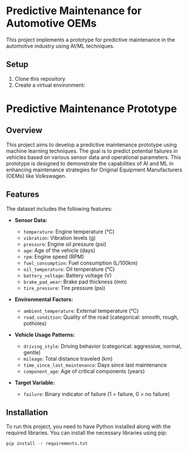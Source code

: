 # Predictive Maintenance for Automotive OEMs

This project implements a prototype for predictive maintenance in the automotive industry using AI/ML techniques.

## Setup

1. Clone this repository
2. Create a virtual environment:

# Predictive Maintenance Prototype

## Overview
This project aims to develop a predictive maintenance prototype using machine learning techniques. The goal is to predict potential failures in vehicles based on various sensor data and operational parameters. This prototype is designed to demonstrate the capabilities of AI and ML in enhancing maintenance strategies for Original Equipment Manufacturers (OEMs) like Volkswagen.

## Features
The dataset includes the following features:

- **Sensor Data:**
  - `temperature`: Engine temperature (°C)
  - `vibration`: Vibration levels (g)
  - `pressure`: Engine oil pressure (psi)
  - `age`: Age of the vehicle (days)
  - `rpm`: Engine speed (RPM)
  - `fuel_consumption`: Fuel consumption (L/100km)
  - `oil_temperature`: Oil temperature (°C)
  - `battery_voltage`: Battery voltage (V)
  - `brake_pad_wear`: Brake pad thickness (mm)
  - `tire_pressure`: Tire pressure (psi)

- **Environmental Factors:**
  - `ambient_temperature`: External temperature (°C)
  - `road_condition`: Quality of the road (categorical: smooth, rough, potholes)

- **Vehicle Usage Patterns:**
  - `driving_style`: Driving behavior (categorical: aggressive, normal, gentle)
  - `mileage`: Total distance traveled (km)
  - `time_since_last_maintenance`: Days since last maintenance
  - `component_age`: Age of critical components (years)

- **Target Variable:**
  - `failure`: Binary indicator of failure (1 = failure, 0 = no failure)

## Installation
To run this project, you need to have Python installed along with the required libraries. You can install the necessary libraries using pip:

```bash
pip install -r requirements.txt
